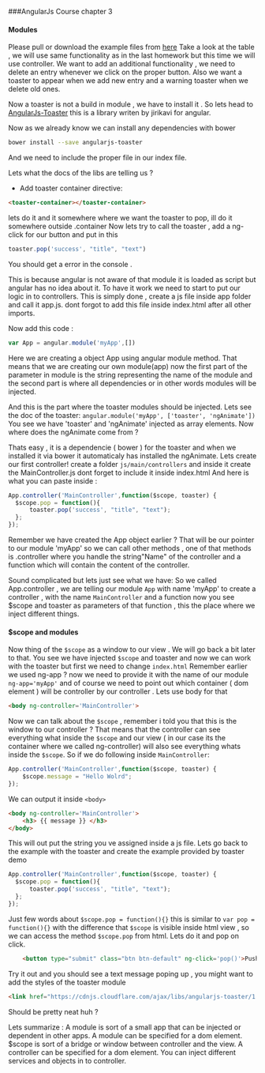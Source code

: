 ###AngularJs Course chapter 3

#### Modules
Please pull or download the example files  from [here](app/)
Take a look at the table , we will use same functionality as in the last homework but this time we will use controller.
We want to add an additional functionality , we need to delete an entry whenever we click on the proper button.
Also we want a toaster to appear when we add new entry and a warning toaster when we delete old ones.

Now a toaster is not a build in module , we have to install it .
So lets head to [AngularJs-Toaster](https://github.com/jirikavi/AngularJS-Toaster) this is a library writen by jirikavi for angular.

Now as we already know we can install any dependencies with bower

```bash
bower install --save angularjs-toaster
```

And we need to include the proper file in our index file.

Lets what the docs of the libs are telling us ?

- Add toaster container directive:

```html
<toaster-container></toaster-container>
```

lets do it and it somewhere where we want the toaster to pop, ill do it somewhere outside .container
Now lets try to call the toaster , add a ng-click for our button and put in this

```javascript
toaster.pop('success', "title", "text")
```

You should get a error in the console .

This is because angular is not aware of that module it is loaded as script but angular has no idea about it.
To have it work we need to start to put our logic in to controllers.
This is simply done , create a js file inside app folder and call it app.js. dont forgot to add this file inside index.html after all other imports.

Now add this code :
```javascript
var App = angular.module('myApp',[])
```

Here we are creating a object App using angular module method.
That means that we are creating our own module(app) now the first part of the parameter in module is the string representing the name of the module and the second part is where all dependencies or in other words modules will be injected.

And this is the part where the toaster modules should be injected.
Lets see the doc of the toaster: `angular.module('myApp', ['toaster', 'ngAnimate'])`
You see we have 'toaster' and 'ngAnimate' injected as array elements.
Now where does the ngAnimate come from ?

Thats easy , it is a dependencie ( bower ) for the toaster and when we installed it via bower it automaticaly has installed the ngAnimate.
Lets create our first controller! create a folder `js/main/controllers`  and inside it create the MainController.js dont forget to include it inside index.html
And here is what you can paste inside :

```javascript
App.controller('MainController',function($scope, toaster) {
  $scope.pop = function(){
      toaster.pop('success', "title", "text");
  };
});
```
Remember we have created the App object earlier ? That will be our pointer to our module 'myApp' so we can call other methods , one of that methods is .controller where you handle the string"Name" of the controller and a function which will contain the content of the controller.

Sound complicated but lets just see what we have:
So we called App.controller , we are telling our module `App` with name 'myApp' to create a controller , with the name `MainController` and a function now you see $scope and toaster as parameters of that function , this the place where we inject different things.

#### $scope and modules
Now thing of the `$scope` as a window to our view .  We will go back a bit later to that.
You see we have injected `$scope` and toaster and now we can work with the toaster but first we need to change `index.html`
Remember earlier we used ng-app ? now we need to provide it with the name of our module `ng-app='myApp'` and of course we need to point out which container ( dom element ) will be controller by our controller . Lets use body for that
```html
<body ng-controller='MainController'>
```

Now we can talk about the `$scope` , remember i told you that this is the window to our controller ?
That means that the controller can see everything what inside the `$scope` and our view ( in our case its the container where we called ng-controller) will also see everything whats inside the `$scope`.
So if we do following inside `MainController`:
```js
App.controller('MainController',function($scope, toaster) {
	$scope.message = "Hello Wolrd";
});
```
We can output it inside `<body>`
```html
<body ng-controller='MainController'>
	<h3> {{ message }} </h3>
</body>
```
This will out put the string you ve assigned inside a js file.
Lets go back to the example with the toaster and create the example provided by toaster demo
```js
App.controller('MainController',function($scope, toaster) {
  $scope.pop = function(){
      toaster.pop('success', "title", "text");
  };
});
```
Just few words about `$scope.pop = function(){}` this is similar to `var pop = function(){}`
with the difference that `$scope` is visible inside html view , so we can access the method `$scope.pop` from html. Lets do it and pop on click.
```html
    <button type="submit" class="btn btn-default" ng-click='pop()'>Push data</button>
```
Try it out and you should see a text message poping up , you might want to add the styles of the toaster module
```html
<link href="https://cdnjs.cloudflare.com/ajax/libs/angularjs-toaster/1.1.0/toaster.min.css" rel="stylesheet" />
```
Should be pretty neat huh ?

Lets summarize :
A module is sort of a small app that can be injected or dependent in other apps.
A module can be specified for a dom element.
$scope is sort of a bridge or window between controller and the view.
A controller can be specified for a dom element.
You can inject different services and objects in to controller.
